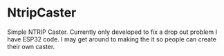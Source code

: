 # NtripCaster
Simple NTRIP Caster. Currently only developed to fix a drop out problem I have ESP32 code. I may get around to making the it so people can create their own caster. 
